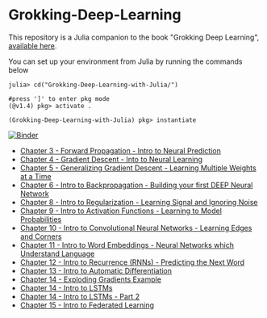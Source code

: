 # Grokking-Deep-Learning

This repository is a Julia companion to the book "Grokking Deep Learning", [available here](https://manning.com/books/grokking-deep-learning?a_aid=grokkingdl&a_bid=32715258 "Grokking Deep Learning").

You can set up your environment from Julia by running the commands below

    julia> cd("Grokking-Deep-Learning-with-Julia/") 

    #press ']' to enter pkg mode
    (@v1.4) pkg> activate .

    (Grokking-Deep-Learning-with-Julia) pkg> instantiate

[![Binder](https://mybinder.org/badge_logo.svg)](https://mybinder.org/v2/gh/deepaksuresh/Grokking-Deep-Learning-with-Julia/master)

- [Chapter 3 - Forward Propagation - Intro to Neural Prediction](https://github.com/deepaksuresh/grokJulia/blob/master/Chapter3%20-%20Forward%20Propagation%20-%20Intro%20to%20Neural%20Prediction.ipynb)
- [Chapter 4 - Gradient Descent - Into to Neural Learning](https://github.com/deepaksuresh/grokJulia/blob/master/Chapter4%20-%20Gradient%20Descent%20-%20Intro%20to%20Neural%20Learning.ipynb)
- [Chapter 5 - Generalizing Gradient Descent - Learning Multiple Weights at a Time](https://github.com/deepaksuresh/grokJulia/blob/master/Chapter5%20-%20Generalizing%20Gradient%20Descent%20-%20Learning%20Multiple%20Weights%20at%20a%20Time.ipynb)
- [Chapter 6 - Intro to Backpropagation - Building your first DEEP Neural Network](https://github.com/deepaksuresh/grokJulia/blob/master/Chapter6%20-%20Intro%20to%20Backpropagation%20-%20Building%20Your%20First%20DEEP%20Neural%20Network.ipynb)
- [Chapter 8 - Intro to Regularization - Learning Signal and Ignoring Noise](https://github.com/deepaksuresh/grokJulia/blob/master/Chapter8%20-%20Intro%20to%20Regularization%20-%20Learning%20Signal%20and%20Ignoring%20Noise.ipynb)
- [Chapter 9 - Intro to Activation Functions - Learning to Model Probabilities](https://github.com/deepaksuresh/grokJulia/blob/master/Chapter9%20-%20Intro%20to%20Activation%20Functions%20-%20Modeling%20Probabilities.ipynb)
- [Chapter 10 - Intro to Convolutional Neural Networks - Learning Edges and Corners](https://github.com/deepaksuresh/grokJulia/blob/master/Chapter10%20-%20Intro%20to%20Convolutional%20Neural%20Networks%20-%20Learning%20Edges%20and%20Corners.ipynb)
- [Chapter 11 - Intro to Word Embeddings - Neural Networks which Understand Language](https://github.com/deepaksuresh/grokJulia/blob/master/Chapter11%20-%20Intro%20to%20Word%20Embeddings%20-%20Neural%20Networks%20that%20Understand%20Language.ipynb)
- [Chapter 12 - Intro to Recurrence (RNNs) - Predicting the Next Word](https://github.com/deepaksuresh/grokJulia/blob/master/Chapter12%20-%20Intro%20to%20Recurrence%20-%20Predicting%20the%20Next%20Word.ipynb)
- [Chapter 13 - Intro to Automatic Differentiation](https://github.com/deepaksuresh/grokJulia/blob/master/Chapter13%20-%20Intro%20to%20Automatic%20Differentiation%20-%20Let's%20Build%20A%20Deep%20Learning%20Framework.ipynb)
- [Chapter 14 - Exploding Gradients Example](https://github.com/deepaksuresh/grokJulia/blob/master/Chapter14%20-%20Exploding%20Gradients%20Examples.ipynb)
- [Chapter 14 - Intro to LSTMs](https://github.com/deepaksuresh/grokJulia/blob/master/Chapter14%20-%20Intro%20to%20LSTMs%20-%20Learn%20to%20Write%20Like%20Shakespeare.ipynb)
- [Chapter 14 - Intro to LSTMs - Part 2](https://github.com/deepaksuresh/grokJulia/blob/master/Chapter14%20-%20Intro%20to%20LSTMs%20-%20Part%202%20-%20Learn%20to%20Write%20Like%20Shakespeare.ipynb)
- [Chapter 15 - Intro to Federated Learning](https://github.com/deepaksuresh/grokJulia/blob/master/Chapter15%20-%20Intro%20to%20Federated%20Learning%20-%20Deep%20Learning%20on%20Unseen%20Data.ipynb)
